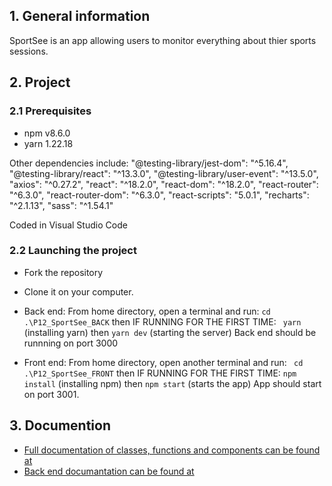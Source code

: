 ## 1. General information

SportSee is an app allowing users to monitor everything about thier sports sessions.

## 2. Project

### 2.1 Prerequisites

- npm v8.6.0
- yarn 1.22.18

Other dependencies include:
"@testing-library/jest-dom": "^5.16.4",
"@testing-library/react": "^13.3.0",
"@testing-library/user-event": "^13.5.0",
"axios": "^0.27.2",
"react": "^18.2.0",
"react-dom": "^18.2.0",
"react-router": "^6.3.0",
"react-router-dom": "^6.3.0",
"react-scripts": "5.0.1",
"recharts": "^2.1.13",
"sass": "^1.54.1"

Coded in Visual Studio Code

### 2.2 Launching the project

- Fork the repository
- Clone it on your computer.
- Back end:
  From home directory, open a terminal and run:
  `cd .\P12_SportSee_BACK`
  then
  IF RUNNING FOR THE FIRST TIME:
  ` yarn` (installing yarn)
  then
  `yarn dev` (starting the server)
  Back end should be runnning on port 3000

- Front end:
  From home directory, open another terminal and run:
  ` cd .\P12_SportSee_FRONT`
  then
  IF RUNNING FOR THE FIRST TIME:
  `npm install` (installing npm)
  then
  `npm start` (starts the app)
  App should start on port 3001.

## 3. Documention

- [Full documentation of classes, functions and components can be found at](P12_SportSee_FRONT\src\out\index.html)
- [Back end documantation can be found at](P12_SportSee_BACK\README.md)
